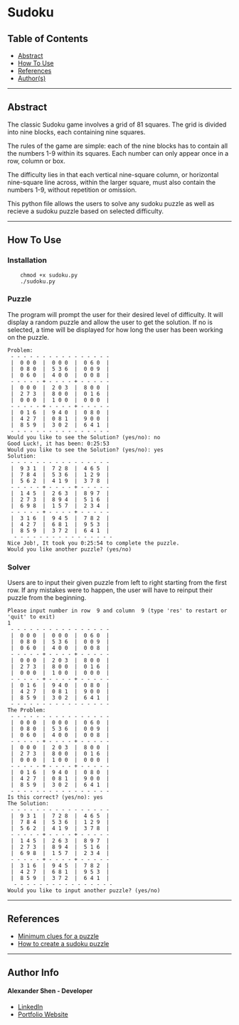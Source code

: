 # Sudoku

## Table of Contents
- [Abstract](#Abstract)
- [How To Use](#how-to-use)
- [References](#references)
- [Author(s)](#author-info)

---

## Abstract

The classic Sudoku game involves a grid of 81 squares. The grid is divided into nine blocks, each containing nine squares.

The rules of the game are simple: each of the nine blocks has to contain all the numbers 1-9 within its squares. Each number can only appear once in a row, column or box.

The difficulty lies in that each vertical nine-square column, or horizontal nine-square line across, within the larger square, must also contain the numbers 1-9, without repetition or omission.

This python file allows the users to solve any sudoku puzzle as well as recieve a sudoku puzzle based on selected difficulty.

---

## How To Use

### Installation
```
    chmod +x sudoku.py
    ./sudoku.py
```
### Puzzle
The program will prompt the user for their desired level of difficulty. It will display a random puzzle and allow the user to get the solution. If no is selected, a time will be displayed for how long the user has been working on the puzzle.
```
Problem:
 - - - - - - - - - - - - - - - -
 |  0 0 0  |  0 0 0  |  0 6 0  |
 |  0 8 0  |  5 3 6  |  0 0 9  |
 |  0 6 0  |  4 0 0  |  0 0 8  |
 - - - - - + - - - - + - - - - -
 |  0 0 0  |  2 0 3  |  8 0 0  |
 |  2 7 3  |  8 0 0  |  0 1 6  |
 |  0 0 0  |  1 0 0  |  0 0 0  |
 - - - - - + - - - - + - - - - -
 |  0 1 6  |  9 4 0  |  0 8 0  |
 |  4 2 7  |  0 8 1  |  9 0 0  |
 |  8 5 9  |  3 0 2  |  6 4 1  |
 - - - - - - - - - - - - - - - -
Would you like to see the Solution? (yes/no): no
Good Luck!, it has been: 0:25:53
Would you like to see the Solution? (yes/no): yes
Solution:
 - - - - - - - - - - - - - - - -
 |  9 3 1  |  7 2 8  |  4 6 5  |
 |  7 8 4  |  5 3 6  |  1 2 9  |
 |  5 6 2  |  4 1 9  |  3 7 8  |
 - - - - - + - - - - + - - - - -
 |  1 4 5  |  2 6 3  |  8 9 7  |
 |  2 7 3  |  8 9 4  |  5 1 6  |
 |  6 9 8  |  1 5 7  |  2 3 4  |
 - - - - - + - - - - + - - - - -
 |  3 1 6  |  9 4 5  |  7 8 2  |
 |  4 2 7  |  6 8 1  |  9 5 3  |
 |  8 5 9  |  3 7 2  |  6 4 1  |
  - - - - - - - - - - - - - - - -
Nice Job!, It took you 0:25:54 to complete the puzzle.
Would you like another puzzle? (yes/no)
```
### Solver
Users are to input their given puzzle from left to right starting from the first row. If any mistakes were to happen, the user will have to reinput their puzzle from the beginning. 

```
Please input number in row  9 and column  9 (type 'res' to restart or 'quit' to exit)
1
 - - - - - - - - - - - - - - - -
 |  0 0 0  |  0 0 0  |  0 6 0  |
 |  0 8 0  |  5 3 6  |  0 0 9  |
 |  0 6 0  |  4 0 0  |  0 0 8  |
 - - - - - + - - - - + - - - - -
 |  0 0 0  |  2 0 3  |  8 0 0  |
 |  2 7 3  |  8 0 0  |  0 1 6  |
 |  0 0 0  |  1 0 0  |  0 0 0  |
 - - - - - + - - - - + - - - - -
 |  0 1 6  |  9 4 0  |  0 8 0  |
 |  4 2 7  |  0 8 1  |  9 0 0  |
 |  8 5 9  |  3 0 2  |  6 4 1  |
 - - - - - - - - - - - - - - - -
The Problem:
 - - - - - - - - - - - - - - - -
 |  0 0 0  |  0 0 0  |  0 6 0  |
 |  0 8 0  |  5 3 6  |  0 0 9  |
 |  0 6 0  |  4 0 0  |  0 0 8  |
 - - - - - + - - - - + - - - - -
 |  0 0 0  |  2 0 3  |  8 0 0  |
 |  2 7 3  |  8 0 0  |  0 1 6  |
 |  0 0 0  |  1 0 0  |  0 0 0  |
 - - - - - + - - - - + - - - - -
 |  0 1 6  |  9 4 0  |  0 8 0  |
 |  4 2 7  |  0 8 1  |  9 0 0  |
 |  8 5 9  |  3 0 2  |  6 4 1  |
 - - - - - - - - - - - - - - - -
Is this correct? (yes/no): yes
The Solution:
 - - - - - - - - - - - - - - - -
 |  9 3 1  |  7 2 8  |  4 6 5  |
 |  7 8 4  |  5 3 6  |  1 2 9  |
 |  5 6 2  |  4 1 9  |  3 7 8  |
 - - - - - + - - - - + - - - - -
 |  1 4 5  |  2 6 3  |  8 9 7  |
 |  2 7 3  |  8 9 4  |  5 1 6  |
 |  6 9 8  |  1 5 7  |  2 3 4  |
 - - - - - + - - - - + - - - - -
 |  3 1 6  |  9 4 5  |  7 8 2  |
 |  4 2 7  |  6 8 1  |  9 5 3  |
 |  8 5 9  |  3 7 2  |  6 4 1  |
  - - - - - - - - - - - - - - - -
Would you like to input another puzzle? (yes/no)
```
---

## References

- [Minimum clues for a puzzle](https://www.technologyreview.com/2012/01/06/188520/mathematicians-solve-minimum-sudoku-problem/#:~:text=Sudoku%20fanatics%20have%20found%20numerous,lurking%20somewhere%20in%20puzzle%20space)
- [How to create a sudoku puzzle](https://www.sudokuwiki.org/sudoku_creation_and_grading.pdf)

---

## Author Info
#### Alexander Shen - Developer
- [LinkedIn](https://www.linkedin.com/in/shenalexw/)
- [Portfolio Website](https://shenalexw.github.io/)
